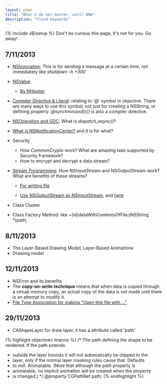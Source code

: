 ```yaml
---
layout: page
title: "What I do not master, until NOW"
description: "Cloud keywords"
---
```

{% include JB/setup %}
Don't be curious this page, it's not for you. Go away!

## 7/11/2013
- [NSInvocation](https://developer.apple.com/library/mac/documentation/cocoa/conceptual/distrobjects/Tasks/invocations.html). This is for sending a message at a certain time, not immediately like _shutdown -h +300_

- [NSValue](https://developer.apple.com/library/mac/documentation/cocoa/Conceptual/NumbersandValues/Articles/Values.html#//apple\_ref/doc/uid/20000174-BAJJHDEG)
	
	- [By NHipster](http://nshipster.com/nsvalue/)

- [Compiler Directive & Literal](http://nshipster.com/at-compiler-directives/): relating to '@' symbol in objective. There are many ways to use this symbol, not just for creating a NSString, or defining property.
_@synchronized(){}_ is also a compiler directive.

- [NSOperation and GDC](http://www.raywenderlich.com/19788/how-to-use-nsoperations-and-nsoperationqueues). What is _dispatch\_async()_?

- [What is NSNotificationCenter?](https://developer.apple.com/library/ios/documentation/Cocoa/Reference/Foundation/Classes/NSNotificationCenter\_Class/NSNotificationCenter\_Class.pdf) and it is for what?

- Security

	- How _CommonCrypto_ work? What are amazing task supported by Security framework?
	- How to encrypt and decrypt a data stream?

- [Stream Programming](https://developer.apple.com/library/ios/documentation/cocoa/Conceptual/Streams/Articles/CocoaStreamsOverview.html). How NSInputStream and NSOutputStream work? What are benefits of these streams?

	- [For writing file](https://developer.apple.com/library/ios/documentation/FileManagement/Conceptual/FileSystemProgrammingGuide/TechniquesforReadingandWritingCustomFiles/TechniquesforReadingandWritingCustomFiles.html#//apple\_ref/doc/uid/TP40010672-CH5-SW3)

	- [Use NSOutputStream as NSInputStream](http://stackoverflow.com/questions/3221030/buffering-nsoutputstream-used-as-nsinputstream), and [here](http://bjhomer.blogspot.co.uk/2011/04/subclassing-nsinputstream.html)

- Class Cluster
- Class Factory Method: like +(id)dataWithContentsOfFile:(NSString \*)path;

## 8/11/2013
- The Layer-Based Drawing Model, Layer-Based Animations
- Drawing model

## 12/11/2013
- NSError and its benefits
- The **copy-on-write technique** means that when data is copied through a virtual memory copy, an actual copy of the data is not made until there is an attempt to modify it.
- [File Type Association for making "Open this file with ..."](http://www.infragistics.com/community/blogs/stevez/archive/2013/03/04/associate-a-file-type-with-your-ios-application.aspx)


## 29/11/2013
- CAShapeLayer for draw layer, it has a attribute called 'path'

{% highlight objectivec linenos %}
/* The path defining the shape to be rendered. If the path extends
 * outside the layer bounds it will not automatically be clipped to the
 * layer, only if the normal layer masking rules cause that. Defaults
 * to null. Animatable. (Note that although the path property is
 * animatable, no implicit animation will be created when the property
 * is changed.) */
@property CGPathRef path;
{% endhighlight %}
